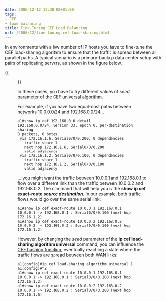 ```yaml
---
date: 2006-12-12 12:30:00+01:00
tags:
- CEF
- load balancing
title: Fine-Tuning CEF Load Balancing
url: /2006/12/fine-tuning-cef-load-sharing.html
---
```

In environments with a low number of IP hosts you have to fine-tune the CEF load-sharing algorithm to ensure that the traffic is spread between all parallel paths. A typical scenario is a primary-backup data center setup with pairs of replicating servers, as shown in the figure below.

{{<figure src="/2006/12/LoadSharing_1.jpg">}}

In these cases, you have to try different values of *seed* parameter of the [CEF universal algorithm.](https://blog.ipspace.net/2006/10/cef-per-destination-load-sharing.html)
<!--more-->
For example, if you have two equal-cost paths between networks 10.0.0.0/24 and 192.168.0.0/24...

``` {.code}
a1#show ip cef 192.168.0.0 detail
192.168.0.0/24, version 33, epoch 0, per-destination sharing
0 packets, 0 bytes
 via 172.16.1.6, Serial0/0/0.200, 0 dependencies
   traffic share 1
   next hop 172.16.1.6, Serial0/0/0.200
   valid adjacency
 via 172.16.1.2, Serial0/0/0.100, 0 dependencies
   traffic share 1
   next hop 172.16.1.2, Serial0/0/0.100
   valid adjacency
```

\... you might want the traffic between 10.0.0.1 and 192.168.0.1 to flow over a different link than the traffic between 10.0.0.2 and 192.168.0.2. The command that will help you is the **show ip cef exact-route *source destination***. In our example, both traffic flows would go over the same serial link:

```
a1#show ip cef exact-route 10.0.0.1 192.168.0.1
10.0.0.1 -> 192.168.0.1 : Serial0/0/0.100 (next hop 172.16.1.2)
a1#show ip cef exact-route 10.0.0.2 192.168.0.2
10.0.0.2 -> 192.168.0.2 : Serial0/0/0.100 (next hop 172.16.1.2)
```

However, by changing the *seed* parameter of the **ip cef load-sharing algorithm universal** command, you can influence the [CEF hashing function](https://blog.ipspace.net/2006/10/cef-load-sharing-details.html), eventually reaching a state where the traffic flows are spread between both WAN links:

```
a1(config)#ip cef load-sharing algorithm universal 1
a1(config)#^Z
a1#show ip cef exact-route 10.0.0.1 192.168.0.1
10.0.0.1 -> 192.168.0.1 : Serial0/0/0.100 (next hop 172.16.1.2)
a1#show ip cef exact-route 10.0.0.2 192.168.0.2
10.0.0.1 -> 192.168.0.2 : Serial0/0/0.200 (next hop 172.16.1.6)
```
